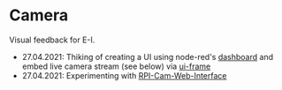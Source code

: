 # Camera

Visual feedback for E-I.

- 27.04.2021: Thiking of creating a UI using node-red's [dashboard](https://flows.nodered.org/node/node-red-dashboard) and embed live camera stream (see below) via [ui-frame](https://flows.nodered.org/node/node-red-node-ui-iframe) 
- 27.04.2021: Experimenting with [RPI-Cam-Web-Interface](https://elinux.org/RPi-Cam-Web-Interface)
